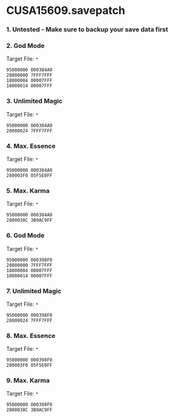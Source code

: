 # CUSA15609.savepatch

### 1. Untested - Make sure to backup your save data first
### 2. God Mode

Target File: `*`

```
95000000 000384A0
28000000 7FFF7FFF
18000004 00007FFF
18000014 00007FFF
```

### 3. Unlimited Magic

Target File: `*`

```
95000000 000384A0
28000024 7FFF7FFF
```

### 4. Max. Essence

Target File: `*`

```
95000000 000384A0
280003F0 05F5E0FF
```

### 5. Max. Karma

Target File: `*`

```
95000000 000384A0
2800038C 3B9AC9FF
```

### 6. God Mode

Target File: `*`

```
95000000 000398F0
28000000 7FFF7FFF
18000004 00007FFF
18000014 00007FFF
```

### 7. Unlimited Magic

Target File: `*`

```
95000000 000398F0
28000024 7FFF7FFF
```

### 8. Max. Essence

Target File: `*`

```
95000000 000398F0
280003F0 05F5E0FF
```

### 9. Max. Karma

Target File: `*`

```
95000000 000398F0
2800038C 3B9AC9FF
```

